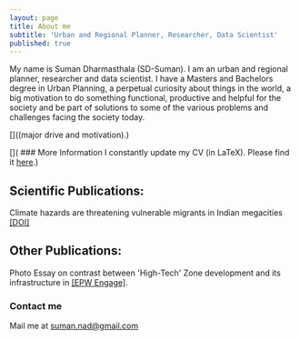 ```yaml
---
layout: page
title: About me
subtitle: 'Urban and Regional Planner, Researcher, Data Scientist'
published: true
---
```


My name is Suman Dharmasthala (SD-Suman). I am an urban and regional planner, researcher and data scientist. I have a Masters and Bachelors degree in Urban Planning, a perpetual curiosity about things in the world, a big motivation to do something functional, productive and helpful for the society and be part of solutions to some of the various problems and challenges facing the society today.

[]((major drive and motivation).)

[]( ### More Information
 I constantly update my CV (in LaTeX). Please find it [here](Documents/CV_Suman_.pdf).)

## Scientific Publications:
Climate hazards are threatening vulnerable migrants in Indian megacities [[DOI]](https://doi.org/10.1038/s41558-021-01105-7)

## Other Publications:
Photo Essay on contrast between 'High-Tech' Zone development and its infrastructure in [[EPW Engage]](https://www.epw.in/engage/article/photo-essay-study-contrasts-bengalurus-high-tech-zone). 

### Contact me
Mail me at suman.nad@gmail.com

